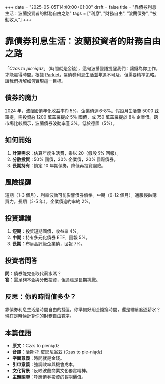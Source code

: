 +++
date = "2025-05-05T14:00:00+01:00"
draft = false
title = "靠債券利息生活：波蘭投資者的財務自由之路"
tags = ["利息", "財務自由", "波蘭債券", "被動收入"]
+++

# 靠債券利息生活：波蘭投資者的財務自由之路

「*Czas to pieniądz*」（時間就是金錢），這句波蘭俚語提醒我們：讓錢為你工作，才能贏得時間。根據 [Parkiet](https://www.parkiet.com/obligacje/art42225291-ile-pieniedzy-potrzeba-zeby-zyc-z-odsetek-od-obligacji)，靠債券利息生活並非遙不可及，但需要精準策略。讓我們拆解如何實現這一目標。

## 債券的魔力

2024 年，波蘭國債年化收益率約 5%，企業債達 6-8%。假設月生活費 5000 茲羅提，需投資約 1200 萬茲羅提於 5% 國債，或 750 萬茲羅提於 8% 企業債。跨市場比較顯示，波蘭債券波動率僅 3%，低於德國（5%）。

## 如何開始

1. **計算需求**：估算年度生活費，乘以 20（假設 5% 回報）。  
2. **分散投資**：50% 國債，30% 企業債，20% 國際債券。  
3. **長期持有**：鎖定 10 年期債券，降低再投資風險。

## 風險提醒

短期（1-3 個月），利率波動可能影響債券價格。中期（6-12 個月），通脹侵蝕購買力。長期（3-5 年），企業債違約率約 2%。

## 投資建議

1. **短期**：投資短期國債，收益率 4%。  
2. **中期**：持有多元化債券 ETF，回報 5%。  
3. **長期**：布局高評級企業債，回報 7%。

## 投資者問答

**問**：債券能完全取代薪水嗎？  
**答**：需足夠本金與分散投資，但通脹是長期挑戰。

## 反思：你的時間值多少？

靠債券利息生活是時間自由的捷徑。你準備好用金錢換時間，還是繼續追逐薪水？現在是時候計算你的財務自由數字。

## 本篇俚語

- **原文**：Czas to pieniądz  
- **音譯**：洽斯·托·皮耶尼翁茲 (Czas to pie-niądz)  
- **字面意義**：時間就是金錢。  
- **引申意義**：強調效率與機會成本。  
- **文化背景**：反映波蘭商業文化務實精神。  
- **主題關聯**：呼應債券投資的長期價值。

